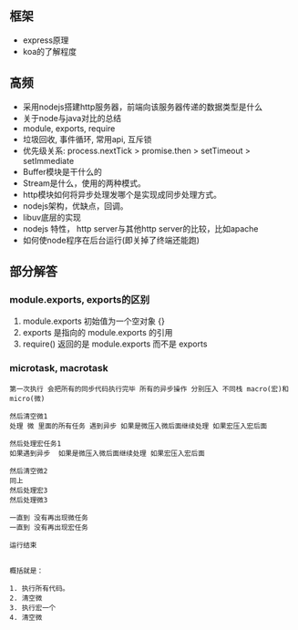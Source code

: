 ## 框架

* express原理
* koa的了解程度

## 高频

* 采用nodejs搭建http服务器，前端向该服务器传递的数据类型是什么
* 关于node与java对比的总结
* module, exports, require
* 垃圾回收, 事件循环, 常用api, 互斥锁
* 优先级关系: process.nextTick > promise.then > setTimeout > setImmediate
* Buffer模块是干什么的
* Stream是什么，使用的两种模式。
* http模块如何将异步处理发哪个是实现成同步处理方式。
* nodejs架构，优缺点，回调。
* libuv底层的实现
* nodejs 特性， http server与其他http server的比较，比如apache
* 如何使node程序在后台运行(即关掉了终端还能跑)

## 部分解答

### module.exports, exports的区别

1. module.exports 初始值为一个空对象 {}
2. exports 是指向的 module.exports 的引用
3. require() 返回的是 module.exports 而不是 exports

### microtask, macrotask

```
第一次执行 会把所有的同步代码执行完毕 所有的异步操作 分别压入 不同栈 macro(宏)和micro(微)

然后清空微1
处理 微 里面的所有任务 遇到异步 如果是微压入微后面继续处理 如果宏压入宏后面

然后处理宏任务1
如果遇到异步  如果是微压入微后面继续处理 如果宏压入宏后面

然后清空微2
同上
然后处理宏3
然后处理微3

一直到 没有再出现微任务
一直到 没有再出现宏任务

运行结束


概括就是：

1. 执行所有代码。
2. 清空微
3. 执行宏一个
4. 清空微
```
